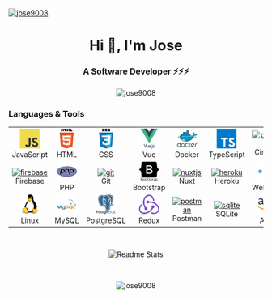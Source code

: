 <!-- Profile Views -->
<div>
  <a align="left" href="https://www.linkedin.com/in/jose9008" target="_blank">
    <img align="center" src="https://img.shields.io/badge/LinkedIn-0077B5?style=for-the-badge&logo=linkedin&logoColor=white" alt="jose9008" />
  </a> 
</div>

<!-- Header -->
<div align="center">
  <h1>Hi 👋, I'm Jose</h1>
  <h3>A Software Developer ⚡⚡⚡</h3>
</div>

<!-- Other Stats -->
<div align="center">
  <img align="center" src="https://github-readme-streak-stats.herokuapp.com/?user=jose9008&theme=dark" alt="jose9008" />
</div>

<!-- Language & Tools -->
### Languages & Tools
<table>
  <tbody align="center">
    <tr>
      <!-- JavaScript -->
      <td width="11.11%">
        <a href="https://developer.mozilla.org/en-US/docs/Web/JavaScript" target="_blank" rel="noreferrer">
          <img src="https://raw.githubusercontent.com/devicons/devicon/master/icons/javascript/javascript-original.svg" alt="javascript" width="40" height="40"/>
        </a>
        <br/>
        JavaScript
      </td>
      <!-- HTML  -->
      <td width="11.11%">
        <a href="https://www.w3.org/html/" target="_blank" rel="noreferrer">
          <img src="https://raw.githubusercontent.com/devicons/devicon/master/icons/html5/html5-original-wordmark.svg" alt="html5" width="40" height="40"/>
        </a>
        <br/>
        HTML
      </td>
      <!-- CSS -->
      <td width="11.11%">
        <a href="https://www.w3schools.com/css/" target="_blank" rel="noreferrer">
          <img src="https://raw.githubusercontent.com/devicons/devicon/master/icons/css3/css3-original-wordmark.svg" alt="css3" width="40" height="40"/>
        </a>
        <br/>
        CSS
      </td>
      <!-- Vue -->
      <td width="11.11%">
        <a href="https://vuejs.org/" target="_blank" rel="noreferrer">
          <img src="https://raw.githubusercontent.com/devicons/devicon/master/icons/vuejs/vuejs-original-wordmark.svg" alt="vuejs" width="40" height="40"/>
        </a>
        <br/>
        Vue
      </td>   
      <!-- Docker -->
      <td width="11.11%">
        <a href="https://www.docker.com/" target="_blank" rel="noreferrer">
          <img src="https://raw.githubusercontent.com/devicons/devicon/master/icons/docker/docker-original-wordmark.svg" alt="docker" width="40" height="40"/>
        </a>
        <br/>
        Docker
      </td>  
      <!-- TypeScript -->
      <td width="11.11%">
        <a href="https://www.typescriptlang.org/" target="_blank" rel="noreferrer">
          <img src="https://raw.githubusercontent.com/devicons/devicon/master/icons/typescript/typescript-original.svg" alt="typescript" width="40" height="40"/>
        </a>
        <br/>
        TypeScript
      </td>
      <!-- Circle CI -->
      <td width="11.11%">
        <a href="https://circleci.com" target="_blank" rel="noreferrer">
          <img src="https://www.vectorlogo.zone/logos/circleci/circleci-icon.svg" alt="circleci" width="40" height="40"/>
        </a>
        <br/>
        CircleCI
      </td>
      <!-- Cypress -->
      <td width="11.11%">
        <a href="https://www.cypress.io" target="_blank" rel="noreferrer">
          <img src="https://raw.githubusercontent.com/simple-icons/simple-icons/6e46ec1fc23b60c8fd0d2f2ff46db82e16dbd75f/icons/cypress.svg" alt="cypress" width="40" height="40"/>
        </a>
        <br/>
        Cypress
      </td> 
      <!-- Bash -->
      <td width="11.11%">
        <a href="https://www.gnu.org/software/bash/" target="_blank" rel="noreferrer">
          <img src="https://www.vectorlogo.zone/logos/gnu_bash/gnu_bash-icon.svg" alt="bash" width="40" height="40"/>
        </a>
        <br/>
        Bash
      </td> 
    </tr>
    <tr>
      <!-- Firebase -->
      <td width="11.11%">
         <a href="https://firebase.google.com/" target="_blank" rel="noreferrer">
          <img src="https://www.vectorlogo.zone/logos/firebase/firebase-icon.svg" alt="firebase" width="40" height="40"/>
        </a>
        <br/>
        Firebase
      </td>
      <!-- PHP -->
      <td width="11.11%">
        <a href="https://www.php.net" target="_blank" rel="noreferrer">
          <img src="https://raw.githubusercontent.com/devicons/devicon/master/icons/php/php-original.svg" alt="php" width="40" height="40"/>
        </a>
        <br/>
        PHP
      </td> 
      <!-- Git -->
      <td width="11.11%">
        <a href="https://git-scm.com/" target="_blank" rel="noreferrer">
          <img src="https://www.vectorlogo.zone/logos/git-scm/git-scm-icon.svg" alt="git" width="40" height="40"/>
        </a>
        <br/>
        Git
      </td>
      <!-- Bootstrap -->
      <td width="11.11%">
        <a href="https://getbootstrap.com" target="_blank" rel="noreferrer">
          <img src="https://raw.githubusercontent.com/devicons/devicon/master/icons/bootstrap/bootstrap-plain-wordmark.svg" alt="bootstrap" width="40" height="40"/>
        </a>
        <br/>
        Bootstrap
      </td>      
      <!-- Nuxt -->
      <td width="11.11%">
        <a href="https://nuxtjs.org/" target="_blank" rel="noreferrer">
          <img src="https://www.vectorlogo.zone/logos/nuxtjs/nuxtjs-icon.svg" alt="nuxtjs" width="40" height="40"/>
        </a>
        <br/>
        Nuxt
      </td>
      <!-- Heroku -->
      <td width="11.11%">
        <a href="https://heroku.com" target="_blank" rel="noreferrer">
          <img src="https://www.vectorlogo.zone/logos/heroku/heroku-icon.svg" alt="heroku" width="40" height="40"/>
        </a>
        <br/>
        Heroku
      </td>      
      <!-- Webpack -->
      <td width="11.11%">
        <a href="https://webpack.js.org" target="_blank" rel="noreferrer">
          <img src="https://raw.githubusercontent.com/devicons/devicon/d00d0969292a6569d45b06d3f350f463a0107b0d/icons/webpack/webpack-original-wordmark.svg" alt="webpack" width="40" height="40"/>
        </a>
        <br/>
        Webpack
      </td>
      <!-- SCSS -->
      <td width="11.11%">
        <a href="https://sass-lang.com" target="_blank" rel="noreferrer">
          <img src="https://raw.githubusercontent.com/devicons/devicon/master/icons/sass/sass-original.svg" alt="sass" width="40" height="40"/>
        </a>
        <br/>
        SCSS
      </td>
      <!-- MariaDB -->
      <td width="11.11%">
        <a href="https://mariadb.org/" target="_blank" rel="noreferrer">
          <img src="https://www.vectorlogo.zone/logos/mariadb/mariadb-icon.svg" alt="mariadb" width="40" height="40"/>
        </a>
        <br/>
        MariaDB
      </td>
    </tr>
    <tr>
      <!-- Linux -->
      <td width="11.11%">
        <a href="https://www.linux.org/" target="_blank" rel="noreferrer">
          <img src="https://raw.githubusercontent.com/devicons/devicon/master/icons/linux/linux-original.svg" alt="linux" width="40" height="40"/>
        </a>
        <br/>
        Linux
      </td>
      <!-- MySQL -->
      <td width="11.11%">
        <a href="https://www.mysql.com/" target="_blank" rel="noreferrer">
          <img src="https://raw.githubusercontent.com/devicons/devicon/master/icons/mysql/mysql-original-wordmark.svg" alt="mysql" width="40" height="40"/>
        </a>
        <br/>
        MySQL
      </td>
      <!-- PostgreSQL -->
      <td width="11.11%">
        <a href="https://www.postgresql.org" target="_blank" rel="noreferrer">
          <img src="https://raw.githubusercontent.com/devicons/devicon/master/icons/postgresql/postgresql-original-wordmark.svg" alt="postgresql" width="40" height="40"/>
        </a>
        <br/>
        PostgreSQL
      </td>
      <!-- Redux -->
      <td width="11.11%">
        <a href="https://redux.js.org" target="_blank" rel="noreferrer">
          <img src="https://raw.githubusercontent.com/devicons/devicon/master/icons/redux/redux-original.svg" alt="redux" width="40" height="40"/>
        </a>
        <br/>
        Redux
      </td> 
      <!-- Postman -->
      <td width="11.11%">
        <a href="https://postman.com" target="_blank" rel="noreferrer">
          <img src="https://www.vectorlogo.zone/logos/getpostman/getpostman-icon.svg" alt="postman" width="40" height="40"/>
        </a>
        <br/>
        Postman
      </td>
      <!-- SQLite -->
      <td width="11.11%">
        <a href="https://www.sqlite.org/" target="_blank" rel="noreferrer">
          <img src="https://www.vectorlogo.zone/logos/sqlite/sqlite-icon.svg" alt="sqlite" width="40" height="40"/>
        </a>
        <br/>
        SQLite
      </td>
      <!-- AWS -->
      <td width="11.11%">
        <a href="https://aws.amazon.com" target="_blank" rel="noreferrer">
          <img src="https://raw.githubusercontent.com/devicons/devicon/master/icons/amazonwebservices/amazonwebservices-original-wordmark.svg" alt="aws" width="40" height="40"/>
        </a>
        <br/>
        AWS
      </td> 
      <!-- MongoDB -->
      <td width="11.11%">
        <a href="https://www.mongodb.com/" target="_blank" rel="noreferrer">
          <img src="https://raw.githubusercontent.com/devicons/devicon/master/icons/mongodb/mongodb-original-wordmark.svg" alt="mongodb" width="40" height="40"/>
        </a>
        <br/>
        MongoDB
      </td>
    </tr>
  </tbody>
</table>

&nbsp;
&nbsp;
&nbsp;

<!-- Stats
<img align="left" src="https://github-readme-stats.vercel.app/api?username=jose9008&show_icons=true&theme=nord&count_private=true&hide=stars" alt="José Carlos GitHub Stats Card"/>
 -->
 
<!-- Languages -->
<div align="center">
  <img src="https://github-readme-stats.vercel.app/api/top-langs/?username=jose9008&layout=compact&theme=nord" alt="Readme Stats" />
</div>

&nbsp;
&nbsp;

<div align="center">
  <!-- Trophies -->
  <img src="https://github-profile-trophy.vercel.app/?username=jose9008&theme=onedark&row=2&rank=SECRET,S,SS,A,AAA,B,C" alt="jose9008" />
</div>

<!--
**jose9008/jose9008** is a ✨ _special_ ✨ repository because its `README.md` (this file) appears on your GitHub profile.

Here are some ideas to get you started:

- 🔭 I’m currently working on ...
- 🌱 I’m currently learning ...
- 👯 I’m looking to collaborate on ...
- 🤔 I’m looking for help with ...
- 💬 Ask me about ...
- 📫 How to reach me: ...
- 😄 Pronouns: ...
- ⚡ Fun fact: ...
-->
